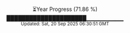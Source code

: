 <p align="center">
⏳Year Progress (71.86 %) <br>
█████████████████████▁▁▁▁▁▁▁▁▁ <br>
<sub>Updated: Sat, 20 Sep 2025 06:30:51 GMT</sub>
</p>

